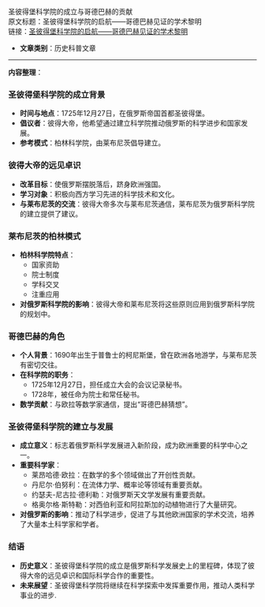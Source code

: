 圣彼得堡科学院的成立与哥德巴赫的贡献  
  原文标题：圣彼得堡科学院的启航——哥德巴赫见证的学术黎明  
  链接：[圣彼得堡科学院的启航——哥德巴赫见证的学术黎明](https://mp.weixin.qq.com/s/-f5JlPpgJNcVUb325XfrLg)  

- **文章类别**：历史科普文章  

---

**内容整理**：

### 圣彼得堡科学院的成立背景
- **时间与地点**：1725年12月27日，在俄罗斯帝国首都圣彼得堡。
- **倡议者**：彼得大帝，他希望通过建立科学院推动俄罗斯的科学进步和国家发展。
- **参考模式**：柏林科学院，由莱布尼茨倡导建立。

### 彼得大帝的远见卓识
- **改革目标**：使俄罗斯摆脱落后，跻身欧洲强国。
- **学习对象**：积极向西方学习先进的科学技术和文化。
- **与莱布尼茨的交流**：彼得大帝多次与莱布尼茨通信，莱布尼茨为俄罗斯科学院的建立提供了建议。

### 莱布尼茨的柏林模式
- **柏林科学院特点**：
  - 国家资助
  - 院士制度
  - 学科交叉
  - 注重应用
- **对俄罗斯科学院的影响**：彼得大帝和莱布尼茨将这些原则应用到俄罗斯科学院的规划中。

### 哥德巴赫的角色
- **个人背景**：1690年出生于普鲁士的柯尼斯堡，曾在欧洲各地游学，与莱布尼茨有密切交往。
- **在科学院的职务**：
  - 1725年12月27日，担任成立大会的会议记录秘书。
  - 1728年，被任命为院士和常任秘书。
- **数学贡献**：与欧拉等数学家通信，提出“哥德巴赫猜想”。

### 圣彼得堡科学院的建立与发展
- **成立意义**：标志着俄罗斯科学发展进入新阶段，成为欧洲重要的科学中心之一。
- **重要科学家**：
  - 莱昂哈德·欧拉：在数学的多个领域做出了开创性贡献。
  - 丹尼尔·伯努利：在流体力学、概率论等领域有重要贡献。
  - 约瑟夫-尼古拉·德利勒：对俄罗斯天文学发展有重要贡献。
  - 格奥尔格·斯特勒：对西伯利亚和阿拉斯加的动植物进行了大量研究。
- **对俄罗斯的影响**：推动了科学进步，促进了与其他欧洲国家的学术交流，培养了大量本土科学家和学者。

### 结语
- **历史意义**：圣彼得堡科学院的成立是俄罗斯科学发展史上的里程碑，体现了彼得大帝的远见卓识和国际科学合作的重要性。
- **未来展望**：圣彼得堡科学院将继续在科学探索中发挥重要作用，推动人类科学事业的进步.
